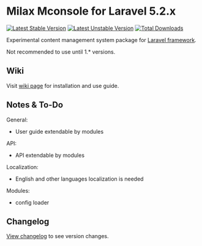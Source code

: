 # Milax Mconsole for Laravel 5.2.x

[![Latest Stable Version](https://poser.pugx.org/milax/mconsole/v/stable)](https://packagist.org/packages/milax/mconsole) [![Latest Unstable Version](https://poser.pugx.org/milax/mconsole/v/unstable)](https://packagist.org/packages/milax/mconsole) [![Total Downloads](https://poser.pugx.org/milax/mconsole/downloads)](https://packagist.org/packages/milax/mconsole)

Experimental content management system package for [Laravel framework](https://laravel.com).

Not recommended to use until 1.* versions.

## Wiki

Visit [wiki page](https://github.com/misterpaladin/mconsole/wiki) for installation and use guide.

## Notes & To-Do

General:
  - User guide extendable by modules

API:
  - API extendable by modules

Localization:
  - English and other languages localization is needed

Modules:
  - config loader

## Changelog

[View changelog](https://github.com/misterpaladin/mconsole/blob/master/CHANGELOG.md) to see version changes.
